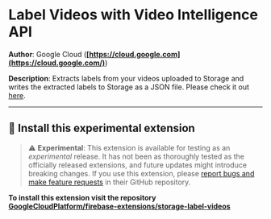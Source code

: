 # Label Videos with Video Intelligence API

**Author**: Google Cloud (**[https://cloud.google.com](https://cloud.google.com/)**)

**Description**: Extracts labels from your videos uploaded to Storage and writes the extracted labels to Storage as a JSON file. Please check it out [here](https://github.com/GoogleCloudPlatform/firebase-extensions/tree/main/storage-label-videos#storage-label-videos).

---

## 🧩 Install this experimental extension

> ⚠️ **Experimental**: This extension is available for testing as an _experimental_ release. It has not been as thoroughly tested as the officially released extensions, and future updates might introduce breaking changes. If you use this extension, please [report bugs and make feature requests](https://github.com/GoogleCloudPlatform/firebase-extensions/issues/new/choose) in their GitHub repository.

**To install this extension visit the repository [GoogleCloudPlatform/firebase-extensions/storage-label-videos](https://github.com/GoogleCloudPlatform/firebase-extensions/tree/main/storage-label-videos#storage-label-videos)**
